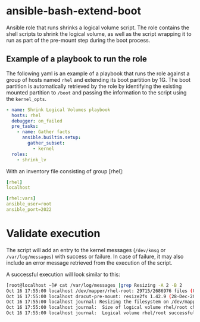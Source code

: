 # ansible-bash-extend-boot
Ansible role that runs shrinks a logical volume script. The role contains the shell scripts to shrink the logical volume, as well as the script wrapping it to run as part of the pre-mount step during the boot process.

## Example of a playbook to run the role
The following yaml is an example of a playbook that runs the role against a group of hosts named `rhel` and extending its boot partition by 1G. The boot partition is automatically retrieved by the role by identifying the existing mounted partition to `/boot` and passing the information to the script using the `kernel_opts`.

```yaml
- name: Shrink Logical Volumes playbook
  hosts: rhel
  debugger: on_failed
  pre_tasks:
    - name: Gather facts
      ansible.builtin.setup:
        gather_subset:
          - kernel
  roles:
    - shrink_lv

```

With an inventory file consisting of group [rhel]:
```yaml
[rhel]
localhost

[rhel:vars]
ansible_user=root
ansible_port=2022
```

# Validate execution
The script will add an entry to the kernel messages (`/dev/kmsg` or `/var/log/messages`) with success or failure. In case of failure, it may also include an error message retrieved from the execution of the script.

A successful execution will look similar to this:
```bash
[root@localhost ~]# cat /var/log/messages |grep Resizing -A 2 -B 2
Oct 16 17:55:00 localhost /dev/mapper/rhel-root: 29715/2686976 files (0.2% non-contiguous), 534773/10743808 blocks
Oct 16 17:55:00 localhost dracut-pre-mount: resize2fs 1.42.9 (28-Dec-2013)
Oct 16 17:55:00 localhost journal: Resizing the filesystem on /dev/mapper/rhel-root to 9699328 (4k) blocks.#012The filesystem on /dev/mapper/rhel-root is now 9699328 blocks long.
Oct 16 17:55:00 localhost journal:  Size of logical volume rhel/root changed from 40.98 GiB (10492 extents) to 37.00 GiB (9472 extents).
Oct 16 17:55:00 localhost journal:  Logical volume rhel/root successfully resized.
```
